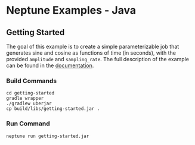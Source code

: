 # Neptune Examples - Java

## Getting Started
The goal of this example is to create a simple parameterizable job
that generates sine and cosine as functions of time (in seconds),
with the provided `amplitude` and `sampling_rate`.
The full description of the example can be found in the
<a target="_blank" href="https://neptune.deepsense.io/versions/latest/getting-started.html">documentation</a>.

### Build Commands

    cd getting-started
    gradle wrapper
    ./gradlew uberjar
    cp build/libs/getting-started.jar .

### Run Command

    neptune run getting-started.jar
